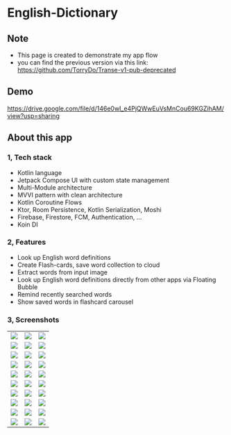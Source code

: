 # English-Dictionary

## Note

- This page is created to demonstrate my app flow
- you can find the previous version via this link: https://github.com/TorryDo/Transe-v1-pub-deprecated

## Demo

https://drive.google.com/file/d/146e0wI_e4PjQWwEuVsMnCou69KGZihAM/view?usp=sharing

## About this app

### 1, Tech stack

- Kotlin language
- Jetpack Compose UI with custom state management
- Multi-Module architecture
- MVVI pattern with clean architecture
- Kotlin Coroutine Flows
- Ktor, Room Persistence, Kotlin Serialization, Moshi
- Firebase, Firestore, FCM, Authentication, …
- Koin DI

### 2, Features

- Look up English word definitions
- Create Flash-cards, save word collection to cloud
- Extract words from input image
- Look up English word definitions directly from other apps via Floating Bubble
- Remind recently searched words
- Show saved words in flashcard carousel

### 3, Screenshots

|                                    |                                    |                                    |
| :--------------------------------: | :--------------------------------: | :--------------------------------: |
| ![](screenshots/home_1.jpg)        | ![](screenshots/home_2.jpg)        | ![](screenshots/home_3.jpg)        |
| ![](screenshots/home_4.jpg)        | ![](screenshots/home_5.jpg)        | ![](screenshots/vocab_1.jpg)       |
| ![](screenshots/vocab_2.jpg)       | ![](screenshots/vocab_3.jpg)       | ![](screenshots/library_1.jpg)     |
| ![](screenshots/library_2.jpg)     | ![](screenshots/library_3.jpg)     | ![](screenshots/library_4.jpg)     |
| ![](screenshots/library_5.jpg)     | ![](screenshots/ocr_1.jpg)         | ![](screenshots/ocr_2.jpg)         |
| ![](screenshots/ocr_3.jpg)         | ![](screenshots/ocr_4.jpg)         | ![](screenshots/ocr_5.jpg)         |
| ![](screenshots/bubble_1.jpg)      | ![](screenshots/bubble_2.jpg)      | ![](screenshots/bubble_3.jpg)      |
| ![](screenshots/flashcard_1.jpg)   | ![](screenshots/flashcard_2.jpg)   | ![](screenshots/setting_1.jpg)     |
| ![](screenshots/setting_2.jpg)     | ![](screenshots/setting_3.jpg)     | ![](screenshots/setting_4.jpg)     |
| ![](screenshots/setting_5.jpg)     | ![](screenshots/setting_6.jpg)     | ![](screenshots/setting_7.jpg)     |

